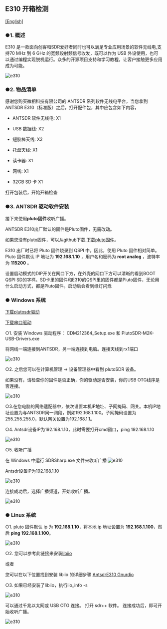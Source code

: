 ## E310 开箱检测

[[English]](../../../../../en/html/device_and_usage_manual/ANTSDR_E_Series_Module/ANTSDR_E310_Reference_Manual/AntsdrE310_Unpacking_examination.html)

### ●1. 概述

E310 是一款面向创客和SDR爱好者同时也可以满足专业应用场景的软件无线电,支持70 MHz 到 6 GHz 的宽频段射频信号收发，既可以作为 USB 外设使用，也可以通过编程实现脱机运行。众多的开源项目支持和学习教程，让客户接触更多应用成为可能。

![e310](./ANTSDR_E310_Reference_Manual.assets/e310.jpg)

### ●2. 物品清单

感谢您购买微相科技有限公司的 ANTSDR 系列软件无线电平台，当您拿到ANTSDR E310（标准版）之后，打开配件包，其中应包含如下内容，

- ANTSDR 软件无线电: X1

- USB 数据线: X2 

- 短胶棒天线: X2

- 托盘天线: X1

- 读卡器: X1

- 网线: X1

- 32GB SD 卡 X1

打开包装后，开始开箱检查

### ●3. ANTSDR 驱动软件安装

接下来使用**pluto固件**收听广播。

ANTSDR E310出厂默认的固件是Pluto固件，无需改动。

如果您没有pluto固件，可以从github下载.[下载pluto固件](https://github.com/MicroPhase/antsdr-fw-patch/releases)。

E310 出厂时已将 Pluto 固件烧录到 QSPI 中。因此，使用 Pluto 固件相对简单。Pluto 固件默认 IP 地址为 **192.168.1.10** ，用户名和密码为 **root analog** ，波特率为 **115200** 。

设置启动模式的DIP开关在网口下方，在外壳的网口下方可以清晰的看到BOOT QSPI SD的字样。SD卡里的固件和E310的QSPI里的固件都是Pluto固件，无论用什么启动方式，都是Pluto固件。启动后会看到绿灯闪烁

### ● Windows 系统

[下载plutosdr驱动](https://wiki.analog.com/university/tools/pluto/drivers/windows)

[下载串口驱动](https://ftdichip.com/wp-content/uploads/2021/08/CDM212364_Setup.zip)

○1. 安装 Windows 驱动程序： CDM212364_Setup.exe 和 PlutoSDR-M2K-USB-Drivers.exe

将网线一端连接到ANTSDR，另一端连接到电脑。连接天线到rx1端口

![e310](./ANTSDR_E310_Reference_Manual.assets/E310_connect_.png)

○2. 之后您可以在计算机管理 -> 设备管理器中看到 plutoSDR 设备。

如果没有，请检查你的固件是否正确，你的驱动是否安装，你的USB OTG线序是否连接。

![e310](./ANTSDR_E310_Reference_Manual.assets/pluto_windows.png)

○3.在您电脑的网络适配器中，依次设置本机IP地址、子网掩码、网关。本机IP地址设置为与ANTSDR同一网段，例如192.168.1.100。子网掩码设置为255.255.255.0，默认网关设置为192.168.1.1。

○4. Antsdr设备IP为192.168.1.10，此时需要打开cmd窗口，ping 192.168.1.10

![e310](./ANTSDR_E310_Reference_Manual.assets/ping192168110.png)


○5. 收听广播

在 Windows 中运行 SDRSharp.exe 文件来收听广播
![e310](./ANTSDR_E310_Reference_Manual.assets/sdrsharp.png)

Antsdr设备IP为192.168.1.10

![e310](./ANTSDR_E310_Reference_Manual.assets/sdrsharp_connect.png)

连接成功后，选择广播频道，开始收听广播。

![e310](./ANTSDR_E310_Reference_Manual.assets/sdrsharp_fm_plutosdr.png)

### ● Linux 系统

○1. pluto 固件默认 ip 为 **192.168.1.10**，将本地 ip 地址设置为 **192.168.1.100**，然后 **ping 192.168.1.100**。

![e310](./ANTSDR_E310_Reference_Manual.assets/linux_ping192.168.1.10.png)

○2. 您可以参考此链接来安装[libiio](https://wiki.analog.com/resources/eval/user-guides/ad-fmcdaq2-ebz/software/linux/applications/libiio#:~:text=Libiio%20is%20a%20library%20that%20has%20been%20developed,of%20software%20interfacing%20Linux%20Industrial%20I%2FO%20%28IIO%29%20devices.)

或者

您可以在以下位置找到安装 libiio 的详细步骤 [AntsdrE310 Gnurdio](./AntsdrE310_gnurdio_cn.md)


○3. 如果已经安装了libiio，执行iio_info -s

![e310](./ANTSDR_E310_Reference_Manual.assets/linux_iio_info_s.png)


可以通过千兆以太网或 USB OTG 连接。
打开 sdr++ 软件。
连接成功后，即可开始收听广播。

![e310](./ANTSDR_E310_Reference_Manual.assets/linux_sdr++.png)
